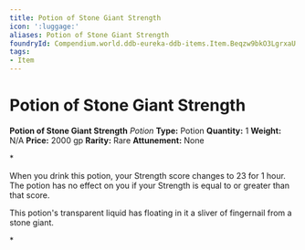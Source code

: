 ```yaml
---
title: Potion of Stone Giant Strength
icon: ':luggage:'
aliases: Potion of Stone Giant Strength
foundryId: Compendium.world.ddb-eureka-ddb-items.Item.Beqzw9bkO3LgrxaU
tags:
- Item
---
```


# Potion of Stone Giant Strength

**Potion of Stone Giant Strength**
_Potion_
**Type:** Potion
**Quantity:** 1
**Weight:** N/A
**Price:** 2000 gp
**Rarity:** Rare
**Attunement:** None

*<p>When you drink this potion, your Strength score changes to 23 for 1 hour. The potion has no effect on you if your Strength is equal to or greater than that score.

This potion's transparent liquid has floating in it a sliver of fingernail from a stone giant.</p>*